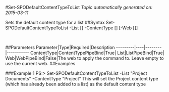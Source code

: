 #Set-SPODefaultContentTypeToList
*Topic automatically generated on: 2015-03-11*

Sets the default content type for a list
##Syntax
    Set-SPODefaultContentTypeToList -List [<ListPipeBind>] -ContentType [<ContentTypePipeBind>] [-Web [<WebPipeBind>]]

&nbsp;

##Parameters
Parameter|Type|Required|Description
---------|----|--------|-----------
ContentType|ContentTypePipeBind|True|
List|ListPipeBind|True|
Web|WebPipeBind|False|The web to apply the command to. Leave empty to use the current web.
##Examples

###Example 1
    PS:> Set-SPODefaultContentTypeToList -List "Project Documents" -ContentType "Project"
This will set the Project content type (which has already been added to a list) as the default content type
